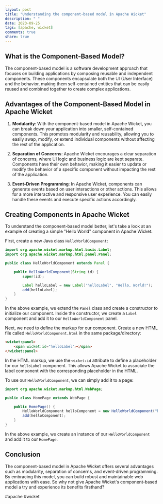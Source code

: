 ```yaml
---
layout: post
title: "Understanding the component-based model in Apache Wicket"
description: " "
date: 2023-09-25
tags: [apache, wicket]
comments: true
share: true
---
```


## What is the Component-Based Model?

The component-based model is a software development approach that focuses on building applications by composing reusable and independent components. These components encapsulate both the UI (User Interface) and the behavior, making them self-contained entities that can be easily reused and combined together to create complex applications.

## Advantages of the Component-Based Model in Apache Wicket

1. **Modularity**: With the component-based model in Apache Wicket, you can break down your application into smaller, self-contained components. This promotes modularity and reusability, allowing you to easily swap, modify, or extend individual components without affecting the rest of the application.

2. **Separation of Concerns**: Apache Wicket encourages a clear separation of concerns, where UI logic and business logic are kept separate. Components have their own behavior, making it easier to update or modify the behavior of a specific component without impacting the rest of the application.

3. **Event-Driven Programming**: In Apache Wicket, components can generate events based on user interactions or other actions. This allows for a more interactive and responsive user experience. You can easily handle these events and execute specific actions accordingly.

## Creating Components in Apache Wicket

To understand the component-based model better, let's take a look at an example of creating a simple "Hello World" component in Apache Wicket.

First, create a new Java class `HelloWorldComponent`:

```java
import org.apache.wicket.markup.html.basic.Label;
import org.apache.wicket.markup.html.panel.Panel;

public class HelloWorldComponent extends Panel {

    public HelloWorldComponent(String id) {
        super(id);

        Label helloLabel = new Label("helloLabel", "Hello, World!");
        add(helloLabel);
    }
}
```

In the above example, we extend the `Panel` class and create a constructor to initialize our component. Inside the constructor, we create a `Label` component and add it to our `HelloWorldComponent` panel.

Next, we need to define the markup for our component. Create a new HTML file called `HelloWorldComponent.html` in the same package/directory:

```html
<wicket:panel>
    <span wicket:id="helloLabel"></span>
</wicket:panel>
```

In the HTML markup, we use the `wicket:id` attribute to define a placeholder for our `helloLabel` component. This allows Apache Wicket to associate the label component with the corresponding placeholder in the HTML.

To use our `HelloWorldComponent`, we can simply add it to a page:

```java
import org.apache.wicket.markup.html.WebPage;

public class HomePage extends WebPage {

    public HomePage() {
        HelloWorldComponent helloComponent = new HelloWorldComponent("helloComponent");
        add(helloComponent);
    }
}
```

In the above example, we create an instance of our `HelloWorldComponent` and add it to our `HomePage`.

## Conclusion

The component-based model in Apache Wicket offers several advantages such as modularity, separation of concerns, and event-driven programming. By embracing this model, you can build robust and maintainable web applications with ease. So why not give Apache Wicket's component-based model a try and experience its benefits firsthand?

#apache #wicket